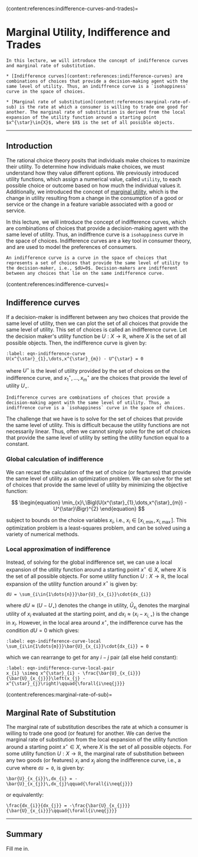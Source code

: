 (content:references:indifference-curves-and-trades)=
# Marginal Utility, Indifference and Trades


```{topic} Outline
In this lecture, we will introduce the concept of indifference curves and marginal rate of substitution.

* [Indifference curves](content:references:indifference-curves) are combinations of choices that provide a decision-making agent with the same level of utility. Thus, an indiffrence curve is a `isohappiness` curve in the space of choices. 

* [Marginal rate of substitution](content:references:marginal-rate-of-sub) is the rate at which a consumer is willing to trade one good for another. The marginal rate of substitution is derived from the local expansion of the utility function around a starting point $x^{\star}\in{X}$, where $X$ is the set of all possible objects.

```

---

## Introduction
The rational choice theory posits that individuals make choices to maximize their utility. To determine how individuals make choices, we must understand how they value different options. We previously introduced utility functions, which assign a numerical value, called `utility`, to each possible choice or outcome based on how much the individual values it. Additionally, we introduced the concept of [marginal utility](content:references:marginal-utility), which is the change in utility resulting from a change in the consumption of a good or service or the change in a feature variable associated with a good or service.

In this lecture, we will introduce the concept of indifference curves, which are combinations of choices that provide a decision-making agent with the same level of utility. Thus, an indiffrence curve is a `isohappiness` curve in the space of choices. Indifference curves are a key tool in consumer theory, and are used to model the preferences of consumers. 

```{admonition} Key Idea: Indifference
An indifference curve is a curve in the space of choices that represents a set of choices that provide the same level of utility to the decision-maker, i.e., $dU=0$. Decision-makers are indifferent between any choices that lie on the same indifference curve.
```

(content:references:indifference-curves)=
## Indifference curves
If a decision-maker is indifferent between any two choices that provide the same level of utility, then we can plot the set of all choices that provide the same level of utility. This set of choices is called an indifference curve. Let the decision maker's utility function be $U:X\rightarrow\mathbb{R}$, where $X$ is the set of all possible objects. Then, the indifference curve is given by:

```{math}
:label: eqn-indifference-curve
U(x^{\star}_{1},\dots,x^{\star}_{m}) - U^{\star} = 0
```

where $U^{\star}$ is the level of utility provided by the set of choices on the indifference curve, and $x^{\star}_{1},\dots,x^{\star}_{m}$ are the choices that provide the level of utility $U_{\star}$. 

```{admonition} Key Idea: Indifference curves
Indifference curves are combinations of choices that provide a decision-making agent with the same level of utility. Thus, an indiffrence curve is a `isohappiness` curve in the space of choices. 
```

The challenge that we have is to solve for the set of choices that provide the same level of utility. This is difficult because the utility functions are not necessarily linear. Thus, often we cannot simply solve for the set of choices that provide the same level of utility by setting the utility function equal to a constant. 

### Global calculation of indifference
We can recast the calculation of the set of choice (or feartures) that provide the same level of utility as an optimization problem. We can solve for the set of choices that provide the same level of utility by minimizing the objective function:

$$
\begin{equation}
\min_{x}\,\Bigl(U(x^{\star}_{1},\dots,x^{\star}_{m}) - U^{\star}\Bigr)^{2}
\end{equation}
$$

subject to bounds on the choice variables $x_{i}$, i.e., $x_{i}\in{[x_{i,\min},x_{i,\max}]}$. This optimization problem is a least-squares problem, and can be solved using a variety of numerical methods. 


### Local approximation of indifference
Instead, of solving for the global indifference set, we can use a local expansion of the utility function around a starting point $x^{\star}\in{X}$, where $X$ is the set of all possible objects. For some utility function $U:X\rightarrow\mathbb{R}$, the local expansion of the utility function around $x^{\star}$ is given by:

```{math}
dU = \sum_{i\in{1\dots{n}}}\bar{U}_{x_{i}}\cdot{dx_{i}}
```

where $dU\approx\left(U - U_{\star}\right)$ denotes the change in utility, $\bar{U}_{x_{i}}$ denotes the marginal utility of $x_{i}$ evaluated at the starting point, and $dx_{i}\approx(x_{i}-x_{i,\star})$ is the change in $x_{i}$. However, in the local area around $x^{\star}$, the indifference curve has the condition $dU = 0$ which gives:

```{math}
:label: eqn-indifference-curve-local
\sum_{i\in{1\dots{m}}}\bar{U}_{x_{i}}\cdot{dx_{i}} = 0
```

which we can rearrange to get for any $i-j$ pair (all else held constant):

```{math}
:label: eqn-indifference-curve-local-pair
x_{i} \simeq x^{\star}_{i} - \frac{\bar{U}_{x_{i}}}{\bar{U}_{x_{j}}}\left(x_{j} - x^{\star}_{j}\right)\qquad{\forall{i\neq{j}}}
```



(content:references:marginal-rate-of-sub)=
## Marginal Rate of Substitution
The marginal rate of substitution describes the rate at which a consumer is willing to trade one good (or feature) for another. We can derive the marginal rate of substitution from the local expansion of the utility function around a starting point $x^{\star}\in{X}$, where $X$ is the set of all possible objects. For some utility function $U:X\rightarrow\mathbb{R}$, the marginal rate of substitution between any two goods (or features) $x_{i}$ and $x_{j}$ along the indifference curve, i.e., a curve where `dU = 0`, is given by:

```{math}
\bar{U}_{x_{i}}\,dx_{i} = -\bar{U}_{x_{j}}\,dx_{j}\qquad{\forall{i\neq{j}}}
```

or equivalently:

```{math}
\frac{dx_{i}}{dx_{j}} = -\frac{\bar{U}_{x_{j}}}{\bar{U}_{x_{i}}}\qquad{\forall{i\neq{j}}}
```

---

## Summary
Fill me in.